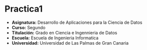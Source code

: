 # Practica1
- **Asignatura:** Desarrollo de Aplicaciones para la Ciencia de Datos
- **Curso:** Segundo
- **Titulación:** Grado en Ciencia e Ingennieria de Datos
- **Escuela:** Escuela de Ingenieria Informatica
- **Universidad:** Universidad de Las Palmas de Gran Canaria
